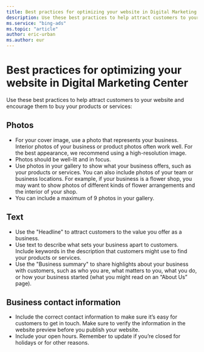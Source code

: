 ```yaml
---
title: Best practices for optimizing your website in Digital Marketing Center
description: Use these best practices to help attract customers to your website and encourage them to buy your products or services.
ms.service: "bing-ads"
ms.topic: "article"
author: eric-urban
ms.author: eur
---
```


# Best practices for optimizing your website in Digital Marketing Center

Use these best practices to help attract customers to your website and encourage them to buy your products or services:

## Photos
- For your cover image, use a photo that represents your business. Interior photos of your business or product photos often work well. For the best appearance, we recommend using a high-resolution image.
- Photos should be well-lit and in focus.
- Use photos in your gallery to show what your business offers, such as your products or services. You can also include photos of your team or business locations. For example, if your business is a flower shop, you may want to show photos of different kinds of flower arrangements and the interior of your shop.
- You can include a maximum of 9 photos in your gallery.

## Text
- Use the "Headline" to attract customers to the value you offer as a business.
- Use text to describe what sets your business apart to customers. Include keywords in the description that customers might use to find your products or services.
- Use the "Business summary" to share highlights about your business with customers, such as who you are, what matters to you, what you do, or how your business started (what you might read on an “About Us” page).

## Business contact information
- Include the correct contact information to make sure it’s easy for customers to get in touch. Make sure to verify the information in the website preview before you publish your website.
- Include your open hours. Remember to update if you’re closed for holidays or for other reasons.


